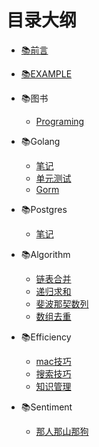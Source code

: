 # 目录大纲

* [📚前言](README.md)

* [📚EXAMPLE](EXAMPLE.md)

* 📚图书
  * [Programing](md/books/programing.md)

* 📚Golang
  * [笔记](md/articles/golang/笔记.md)
  * [单元测试](md/articles/golang/单元测试.md)
  * [Gorm](md/articles/golang/Gorm.md)
* 📚Postgres
  * [笔记](md/articles/postgres/笔记.md)

* 📚Algorithm
  * [链表合并](md/algorithm/链表合并.md)
  * [递归求和](md/algorithm/递归求和.md)
  * [斐波那契数列](md/algorithm/斐波那契数列.md)
  * [数组去重](md/algorithm/有序数组-原地删除重复项.md)

* 📚Efficiency
  * [mac技巧](md/efficiency/mac.md)
  * [搜索技巧](md/efficiency/search.md)
  * [知识管理](md/efficiency/knowledge.md)

* 📚Sentiment
  * [那人那山那狗](md/sentiment/那人那山那狗.md)